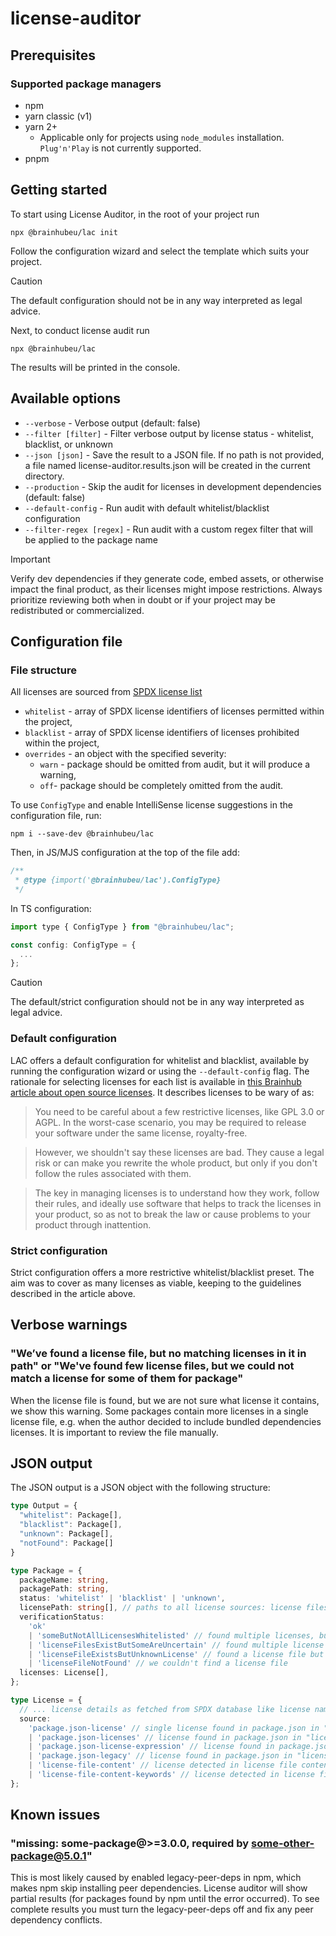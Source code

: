 # license-auditor

## Prerequisites

### Supported package managers

- npm
- yarn classic (v1)
- yarn 2+
  - Applicable only for projects using `node_modules` installation. `Plug'n'Play` is not currently supported.
- pnpm

## Getting started

To start using License Auditor, in the root of your project run

```
npx @brainhubeu/lac init
```

Follow the configuration wizard and select the template which suits your project.

> [!CAUTION]
> The default configuration should not be in any way interpreted as legal advice.

Next, to conduct license audit run

```
npx @brainhubeu/lac
```

The results will be printed in the console.

## Available options

- `--verbose` - Verbose output (default: false)
- `--filter [filter]` - Filter verbose output by license status - whitelist, blacklist, or unknown
- `--json [json]` - Save the result to a JSON file. If no path is not provided, a file named license-auditor.results.json will be created in the current directory.
- `--production` - Skip the audit for licenses in development dependencies (default: false)
- `--default-config` - Run audit with default whitelist/blacklist configuration
- `--filter-regex [regex]` - Run audit with a custom regex filter that will be applied to the package name

> [!IMPORTANT]
> Verify dev dependencies if they generate code, embed assets, or otherwise impact the final product, as their licenses might impose restrictions. Always prioritize reviewing both when in doubt or if your project may be redistributed or commercialized.

## Configuration file

### File structure

All licenses are sourced from [SPDX license list](https://spdx.org/licenses/)

- `whitelist` - array of SPDX license identifiers of licenses permitted within the project,
- `blacklist` - array of SPDX license identifiers of licenses prohibited within the project,
- `overrides` - an object with the specified severity:
  - `warn` - package should be omitted from audit, but it will produce a warning,
  - `off`- package should be completely omitted from the audit.

To use `ConfigType` and enable IntelliSense license suggestions in the configuration file, run:

```
npm i --save-dev @brainhubeu/lac
```

Then, in JS/MJS configuration at the top of the file add:

```js
/**
 * @type {import('@brainhubeu/lac').ConfigType}
 */
```

In TS configuration:

```js
import type { ConfigType } from "@brainhubeu/lac";

const config: ConfigType = {
  ...
};
```

> [!CAUTION]
> The default/strict configuration should not be in any way interpreted as legal advice.

### Default configuration

LAC offers a default configuration for whitelist and blacklist, available by running the configuration wizard or using the `--default-config` flag. The rationale for selecting licenses for each list is available in [this Brainhub article about open source licenses](https://brainhub.eu/library/open-source-licenses-to-avoid). It describes licenses to be wary of as:

> You need to be careful about a few restrictive licenses, like GPL 3.0 or AGPL. In the worst-case scenario, you may be required to release your software under the same license, royalty-free.

> However, we shouldn't say these licenses are bad. They cause a legal risk or can make you rewrite the whole product, but only if you don't follow the rules associated with them.

> The key in managing licenses is to understand how they work, follow their rules, and ideally use software that helps to track the licenses in your product, so as not to break the law or cause problems to your product through inattention.

### Strict configuration

Strict configuration offers a more restrictive whitelist/blacklist preset. The aim was to cover as many licenses as viable, keeping to the guidelines described in the article above.

## Verbose warnings

### "We’ve found a license file, but no matching licenses in it in path" or "We've found few license files, but we could not match a license for some of them for package"
When the license file is found, but we are not sure what license it contains, we show this warning. Some packages contain more licenses in a single license file, e.g. when the author decided to include bundled dependencies licenses. It is important to review the file manually. 

## JSON output

The JSON output is a JSON object with the following structure:
```ts
type Output = {
  "whitelist": Package[],
  "blacklist": Package[],
  "unknown": Package[], 
  "notFound": Package[]
}

type Package = {
  packageName: string,
  packagePath: string,
  status: 'whitelist' | 'blacklist' | 'unknown',
  licensePath: string[], // paths to all license sources: license files and package.json files
  verificationStatus: 
    'ok'
    | 'someButNotAllLicensesWhitelisted' // found multiple licenses, but some (not all) are not whitelisted
    | 'licenseFilesExistButSomeAreUncertain' // found multiple license files but we couldn't detect license in some of them
    | 'licenseFileExistsButUnknownLicense' // found a license file but we couldn't detect license
    | 'licenseFileNotFound' // we couldn't find a license file
  licenses: License[],
};

type License = {
  // ... license details as fetched from SPDX database like license name and SPDX ID
  source: 
    'package.json-license' // single license found in package.json in "license" field
    | 'package.json-licenses' // license found in package.json in "licenses" field
    | 'package.json-license-expression' // license found in package.json in "license" field but expression detected (e.g. "MIT OR Apache-2.0")
    | 'package.json-legacy' // license found in package.json in "license" field but in outdated format (e.g. object)
    | 'license-file-content' // license detected in license file content
    | 'license-file-content-keywords' // license detected in license file content using keywords (e.g. "MIT" or "Apache-2.0")
};
```

## Known issues

### "missing: some-package@>=3.0.0, required by some-other-package@5.0.1"

This is most likely caused by enabled legacy-peer-deps in npm, which makes npm skip installing peer dependencies. License auditor will show partial results (for packages found by npm until the error occurred). To see complete results you must turn the legacy-peer-deps off and fix any peer dependency conflicts.
